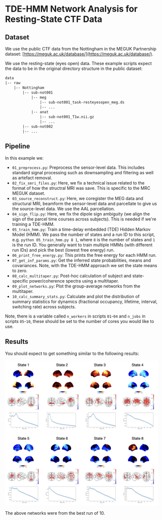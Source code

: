 # TDE-HMM Network Analysis for Resting-State CTF Data

## Dataset

We use the public CTF data from the Nottingham in the MEGUK Partnership dataset: [https://meguk.ac.uk/database/](https://meguk.ac.uk/database/).

We use the resting-state (eyes open) data. These example scripts expect the data to be in the original directory structure in the public dataset:

```
data
|-- raw
    |-- Nottingham
        |-- sub-not001
            |-- meg
                |-- sub-not001_task-resteyesopen_meg.ds
                |-- ...
            |-- anat
                |-- sub-not001_T1w.nii.gz
                |-- ...
        |-- sub-not002
        |-- ...
```

## Pipeline

In this example we:

- `01_preprocess.py`: Preprocess the sensor-level data. This includes standard signal processing such as downsampling and filtering as well as artefact removal.
- `02_fix_smri_files.py`: Here, we fix a technical issue related to the format of how the structral MRI was save. This is specific to the MRC MEGUK dataset.
- `03_source_reconstruct.py`: Here, we coregister the MEG data and structural MRI, beamform the sensor-level data and parcellate to give us the source-level data. We use the AAL parcellation.
- `04_sign_flip.py`: Here, we fix the dipole sign ambiguity (we align the sign of the parcel time courses across subjects). This is needed if we're training a TDE-HMM.
- `05_train_hmm.py`: Train a time-delay embedded (TDE) Hidden Markov Model (HMM). We pass the number of states and a run ID to this script, e.g. `python 05_train_hmm.py 8 1`, where `8` is the number of states and `1` is the run ID. You generally want to train multiple HMMs (with different run IDs) and pick the best (lowest free energy) run.
- `06_print_free_energy.py`: This prints the free energy for each HMM run.
- `07_get_inf_params.py`: Get the inferred state probabilities, means and covariances. Note, with the TDE-HMM approach we set the state means to zero.
- `08_calc_multitaper.py`: Post-hoc calculation of subject and state-specific power/coherence spectra using a multitaper.
- `09_plot_networks.py`: Plot the group-average networks from the multitaper.
- `10_calc_summary_stats.py`: Calculate and plot the distribution of summary statistics for dynamics (fractional occupancy, lifetime, interval, switching rate) across subjects.

Note, there is a variable called `n_workers` in scripts `01`-`04` and `n_jobs` in scripts `05`-`10`, these should be set to the number of cores you would like to use.

## Results

You should expect to get something similar to the following results:

![Results](results.jpeg)

The above networks were from the best run of 10.
